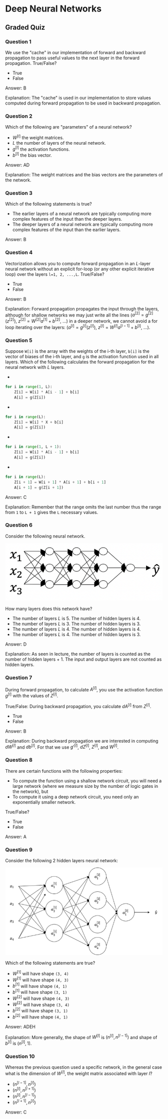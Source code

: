 # Deep Neural Networks

## Graded Quiz

### Question 1

We use the "cache" in our implementation of forward and backward propagation to pass useful values to the next layer in the forward propagation. True/False?

- True
- False

Answer: B

Explanation: The "cache" is used in our implementation to store values computed during forward propagation to be used in backward propagation.

### Question 2

Which of the following are "parameters" of a neural network?

- $W^{[l]}$ the weight matrices.
- $L$ the number of layers of the neural network.
- $g^{[l]}$ the activation functions.
- $b^{[l]}$ the bias vector.

Answer: AD

Explanation: The weight matrices and the bias vectors are the parameters of the network.

### Question 3

Which of the following statements is true?

- The earlier layers of a neural network are typically computing more complex features of the input than the deeper layers.
- The deeper layers of a neural network are typically computing more complex features of the input than the earlier layers.

Answer: B

### Question 4

Vectorization allows you to compute forward propagation in an $L$-layer neural network without an explicit for-loop (or any other explicit iterative loop) over the layers `l=1, 2, ...,L`. True/False?

- True
- False

Answer: B

Explanation: Forward propagation propagates the input through the layers, although for shallow networks we may just write all the lines ($a^{[2]} = g^{[2]}(z^{[2]})$, $z^{[2]} = W^{[2]}a^{[1]}+b^{[2]}$, ...) in a deeper network, we cannot avoid a for loop iterating over the layers: ($a^{[l]} = g^{[l]}(z^{[l]})$, $z^{[l]} = W^{[l]}a^{[l - 1]}+b^{[l]}$, ...).

### Question 5

Suppose `W[i]` is the array with the weights of the i-th layer, `b[i]` is the vector of biases of the i-th layer, and `g` is the activation function used in all layers. Which of the following calculates the forward propagation for the neural network with $L$ layers.

-

```python
for i in range(1, L):
    Z[i] = W[i] * A[i - 1] + b[i]
    A[i] = g(Z[i])
```

-

```python
for i in range(L):
    Z[i] = W[i] * X + b[i]
    A[i] = g(Z[i])
```

-

```python
for i in range(1, L + 1):
    Z[i] = W[i] * A[i - 1] + b[i]
    A[i] = g(Z[i])
```

-

```python
for i in range(L):
    Z[i + 1] = W[i + 1] * A[i + 1] + b[i + 1]
    A[i + 1] = g(Z[i + 1])
```

Answer: C

Explanation: Remember that the range omits the last number thus the range from `1` to `L + 1` gives the `L` necessary values.

### Question 6

Consider the following neural network.

![Deep Neural Network](./images/q1-deep-neural-network-1.png)

How many layers does this network have?

- The number of layers $L$ is 5. The number of hidden layers is 4.
- The number of layers $L$ is 3. The number of hidden layers is 3.
- The number of layers $L$ is 4. The number of hidden layers is 4.
- The number of layers $L$ is 4. The number of hidden layers is 3.

Answer: D

Explanation: As seen in lecture, the number of layers is counted as the number of hidden layers + 1. The input and output layers are not counted as hidden layers.

### Question 7

During forward propagation, to calculate $A^{[l]}$, you use the activation function $g^{[l]}$ with the values of $Z^{[l]}$.  

True/False: During backward propagation, you calculate $dA^{[l]}$ from $Z^{[l]}$.

- True
- False

Answer: B

Explanation: During backward propagation we are interested in computing $dW^{[l]}$ and $db^{[l]}$. For that we use $g'^{[l]}$, $dZ^{[l]}$, $Z^{[l]}$, and $W^{[l]}$.

### Question 8

There are certain functions with the following properties:

- To compute the function using a shallow network circuit, you will need a large network (where we measure size by the number of logic gates in the network), but
- To compute it using a deep network circuit, you need only an exponentially smaller network.

True/False?

- True
- False

Answer: A

### Question 9

Consider the following 2 hidden layers neural network:

![Deep Neural Network](./images/q1-deep-neural-network-2.png)

Which of the following statements are true?

- $W^{[1]}$ will have shape `(3, 4)`
- $W^{[1]}$ will have shape `(4, 3)`
- $b^{[1]}$ will have shape `(4, 1)`
- $b^{[1]}$ will have shape `(3, 1)`
- $W^{[2]}$ will have shape `(4, 3)`
- $W^{[2]}$ will have shape `(3, 4)`
- $b^{[2]}$ will have shape `(3, 1)`
- $b^{[2]}$ will have shape `(4, 1)`

Answer: ADEH

Explanation: More generally, the shape of $W^{[l]}$ is $(n^{[l]}, n^{[l-1]})$ and shape of $b^{[l]}$ is $(n^{[l]}, 1)$.

### Question 10

Whereas the previous question used a specific network, in the general case what is the dimension of $W^{[l]}$, the weight matrix associated with layer $l$?

- $(n^{[l-1]}, n^{[l]})$
- $(n^{[l]}, n^{[l+1]})$
- $(n^{[l]}, n^{[l-1]})$
- $(n^{[l+1]}, n^{[l]})$

Answer: C
